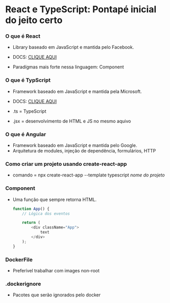 # React e TypeScript: Pontapé inicial do jeito certo

### O que é React

* Library baseado em JavaScript e mantida pelo Facebook.
* DOCS: [CLIQUE AQUI](https://pt-br.reactjs.org/docs/getting-started.html)

* Paradígmas mais forte nessa linguagem: Component

### O que é TypScript

* Framework baseado em JavaScript e mantida pela Microsoft.
* DOCS: [CLIQUE AQUI](https://www.typescriptlang.org/docs/)

* .ts = TypeScript
* .jsx = desenvolvimento de HTML e JS no mesmo aquivo

### O que é Angular

* Framework baseado em JavaScript e mantida pelo Google.
* Arquitetura de modules, injeção de dependência, formulários, HTTP

### Como criar um projeto usando create-react-app

* comando = npx create-react-app --template typescript _nome do projeto_

### Component

* Uma função que sempre retorna HTML.

    ```ts
    function App() {
        // Lógica dos eventos

        return (
            <div className="App">
                text
            </div>
        );
    }     
    ```

### DockerFile

* Preferível trabalhar com images non-root

### .dockerignore

* Pacotes que serão ignorados pelo docker